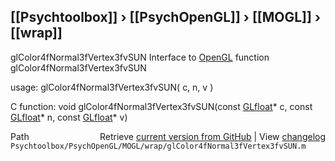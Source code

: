 ## [[Psychtoolbox]] &#8250; [[PsychOpenGL]] &#8250; [[MOGL]] &#8250; [[wrap]]

glColor4fNormal3fVertex3fvSUN  Interface to [OpenGL](OpenGL) function glColor4fNormal3fVertex3fvSUN  
  
usage:  glColor4fNormal3fVertex3fvSUN( c, n, v )  
  
C function:  void glColor4fNormal3fVertex3fvSUN(const [GLfloat](GLfloat)\* c, const [GLfloat](GLfloat)\* n, const [GLfloat](GLfloat)\* v)  




<div class="code_header" style="text-align:right;">
  <span style="float:left;">Path&nbsp;&nbsp;</span> <span class="counter">Retrieve <a href=
  "https://raw.github.com/Psychtoolbox-3/Psychtoolbox-3/beta/Psychtoolbox/PsychOpenGL/MOGL/wrap/glColor4fNormal3fVertex3fvSUN.m">current version from GitHub</a> | View <a href=
  "https://github.com/Psychtoolbox-3/Psychtoolbox-3/commits/beta/Psychtoolbox/PsychOpenGL/MOGL/wrap/glColor4fNormal3fVertex3fvSUN.m">changelog</a></span>
</div>
<div class="code">
  <code>Psychtoolbox/PsychOpenGL/MOGL/wrap/glColor4fNormal3fVertex3fvSUN.m</code>
</div>

